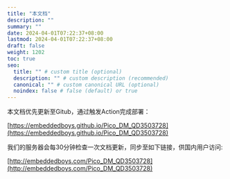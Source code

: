 ```yaml
---
title: "本文档"
description: ""
summary: ""
date: 2024-04-01T07:22:37+08:00
lastmod: 2024-04-01T07:22:37+08:00
draft: false
weight: 1202
toc: true
seo:
  title: "" # custom title (optional)
  description: "" # custom description (recommended)
  canonical: "" # custom canonical URL (optional)
  noindex: false # false (default) or true
---
```


本文档优先更新至Gitub，通过触发Action完成部署：

[https://embeddedboys.github.io/Pico_DM_QD3503728](https://embeddedboys.github.io/Pico_DM_QD3503728)

我们的服务器会每30分钟检查一次文档更新，同步至如下链接，供国内用户访问:

[http://embeddedboys.com/Pico_DM_QD3503728](http://embeddedboys.com/Pico_DM_QD3503728)